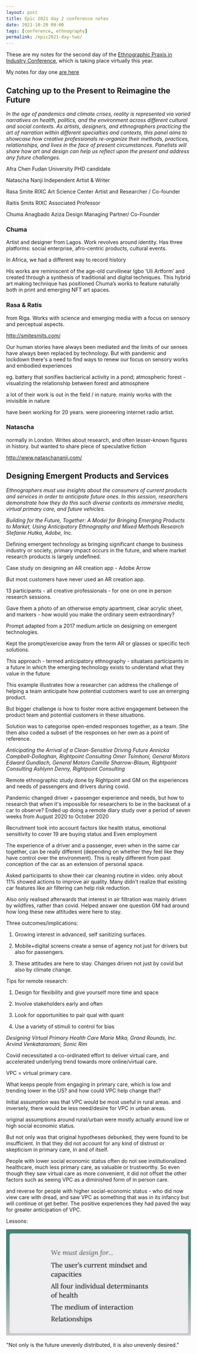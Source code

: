 ```yaml
---
layout: post
title: Epic 2021 day 2 conference notes
date: 2021-10-20 09:00
tags: [conference, ethnography]
permalink: /epic2021-day-two/
---
```


These are my notes for the second day of the [Ethnographic Praxis in Industry Conference](https://2021.epicpeople.org/), which is taking place virtually this year.

My notes for day one [are here](https://robinkwong.com/epic2021-day-one/)


## Catching up to the Present to Reimagine the Future

_In the age of pandemics and climate crises, reality is represented via varied narratives on health, politics, and the environment across different cultural and social contexts. As artists, designers, and ethnographers practicing the art of narration within different specialties and contexts, this panel aims to showcase how creative professionals re-organize their methods, practices, relationships, and lives in the face of present circumstances. Panelists will share how art and design can help us reflect upon the present and address any future challenges._


Afra Chen
Fudan University
PHD candidate

Natascha Nanji
Independent
Artist & Writer

Rasa Smite
RIXC Art Science Center
Artist and Researcher / Co-founder

Raitis Smits
RIXC
Associated Professor

Chuma Anagbado
Aziza Design
Managing Partner/ Co-Founder


### Chuma
Artist and designer from Lagos. Work revolves around identity. Has three platforms: social enterprise, afro-centric products, cultural events.

In Africa, we had a different way to record history

His works are reminiscent of the age-old curvilinear Igbo ‘Uli Artform’ and created through a synthesis of traditional and digital techniques. This hybrid art making technique has positioned Chuma’s works to feature naturally both in print and emerging NFT art spaces.

### Rasa & Ratis

from Riga. Works with science and emerging media with a focus on sensory and perceptual aspects.  

http://smitesmits.com/

Our human stories have always been mediated and the limits of our senses have always been replaced by technology. But with pandemic and lockdown there's a need to find ways to renew our focus on sensory works and embodied experiences

eg. battery that sonifies bactierical activity in a pond; atmospheric forest - visualizing the relationship between forest and atmosphere

a lot of their work is out in the field / in nature. mainly works with the inivisible in nature 

have been working for 20 years. were pioneering internet radio artist.

### Natascha

normally in London. Writes about research, and often lesser-known figures in history. but wanted to share piece of speculative fiction

http://www.nataschananji.com/

## Designing Emergent Products and Services

_Ethnographers must use insights about the consumers of current products and services in order to anticipate future ones. In this session, researchers demonstrate how they do this such diverse contexts as immersive media, virtual primary care, and future vehicles._

*Building for the Future, Together: A Model for Bringing Emerging Products to Market, Using Anticipatory Ethnography and Mixed Methods Research*
_Stefanie Hutka, Adobe, Inc._

Defining emergent technology as bringing significant change to business industry or society, primary impact occurs in the future, and where market research products is largely undefined.

Case study on designing an AR creation app - Adobe Arrow

But most customers have never used an AR creation app.

13 participants - all creative professionals - for one on one in person research sessions.

Gave them a photo of an otherwise empty apartment, clear acrylic sheet, and markers - how would you make the ordinary seem extraordinary? 

Prompt adapted from a 2017 medium article on designing on emergent technologies.  

Kept the prompt/exercise away from the term AR or glasses or specific tech solutions.

This approach - termed anticipatory ethnography - situataes participants in a future in which the emerging technology exists to understand what they value in the future

This example illustrates how a researcher can address the challenge of helping a team anticipate how potential customers want to use an emerging product. 

But bigger challenge is how to foster more active engagement between the product team and potential customers in these situations. 

Solution was to categorise open-ended responses together, as a team. She then also coded a subset of the responses on her own as a point of reference.

*Anticipating the Arrival of a Clean-Sensitive Driving Future*
_Annicka Campbell-Dollaghan, Rightpoint Consulting
Omer Tsimhoni, General Motors
Edward Gundlach, General Motors
Camille Sharrow-Blaum, Rightpoint Consulting
Ashlynn Denny, Rightpoint Consulting_

Remote ethnographic study done by Rightpoint and GM on the experiences and needs of passengers and drivers during covid. 

Pandemic changed driver + passenger experience and needs, but how to research that when it's impossible for researchers to be in the backseat of a car to observe? Ended up doing a remote diary study over a period of seven weeks from August 2020 to October 2020

Recruitment took into account factors like health status, emotional sensitivity to cover 19 are buying status and Even employment

The experience of a driver and a passenger, even when in the same car together, can be really different (depending on whether they feel like they have control over the environment). This is really different from past conception of the car as an extension of personal space.  

Asked participants to show their car cleaning routine in video. only about 11% showed actions to improve air quality. Many didn't realize that existing car features like air filtering can help risk reduction.

Also only realised afterwards that interest in air filtration was mainly driven by wildfires, rather than covid. Helped answer one question GM had around how long these new attitudes were here to stay.

Three outcomes/implications:

1. Growing interest in advanced, self sanitizing surfaces.

2. Mobile+digital screens create a sense of agency not just for drivers but also for passengers.

3. These attitudes are here to stay. Changes driven not just by covid but also by climate change.

Tips for remote research:

1. Design for flexibility and give yourself more time and space

2. Involve stakeholders early and often

3. Look for opportunities to pair qual with quant

4. Use a variety of stimuli to control for bias 


*Designing Virtual Primary Health Care*
_Marie Mika, Grand Rounds, Inc.
Arvind Venkataramani, Sonic Rim_

Covid necessitated a co-ordinated effort to deliver virtual care, and accelerated underlying trend towards more online/virtual care.

VPC = virtual primary care.

What keeps people from engaging in primary care, which is low and trending lower in the US? and how could VPC help change that?

Initial assumption was that VPC would be most useful in rural areas. and inversely, there would be less need/desire for VPC in urban areas.

original assumptions around rural/urban were mostly actually around low or high social economic status.

But not only was that original hypotheses debunked, they were found to be insufficient. In that they did not account for any kind of distrust or skepticism in primary care, in and of itself.

People with lower social economic status often do not see institutionalized healthcare, much less primary care, as valuable or trustworthy. So even though they saw virtual care as more convenient, it did not offset the other factors such as seeing VPC as a diminished form of in person care. 

and reverse for people with higher social-economic status - who did now view care with dread, and saw VPC as something that was in its infancy but will continue ot get better.  The positive experiences they had paved the way for greater anticipation of VPC.

Lessons:

![](/images/epic2021/VPClessons.png)

"Not only is the future unevenly distributed, it is also unevenly desired."








